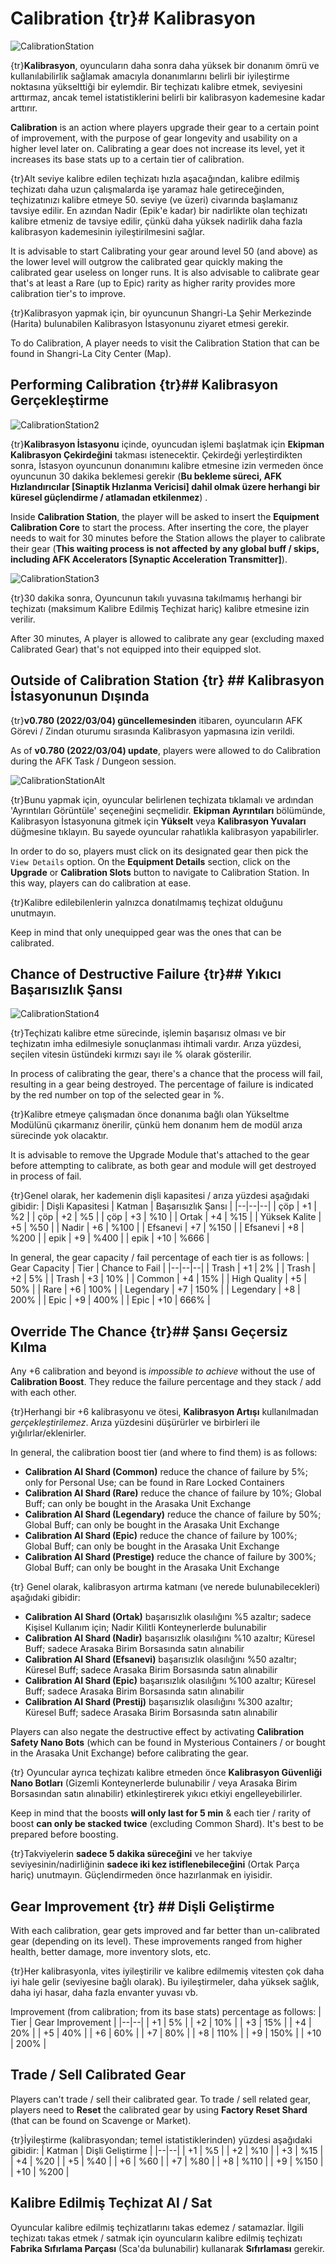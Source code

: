 # Calibration {tr}# Kalibrasyon
![CalibrationStation](/resources/mobile-tutorial/CalibrationStation.png)

{tr}**Kalibrasyon**, oyuncuların daha sonra daha yüksek bir donanım ömrü ve kullanılabilirlik sağlamak amacıyla donanımlarını belirli bir iyileştirme noktasına yükselttiği bir eylemdir. Bir teçhizatı kalibre etmek, seviyesini arttırmaz, ancak temel istatistiklerini belirli bir kalibrasyon kademesine kadar arttırır.

**Calibration** is an action where players upgrade their gear to a certain point of improvement, with the purpose of gear longevity and usability on a higher level later on. Calibrating a gear does not increase its level, yet it increases its base stats up to a certain tier of calibration.

{tr}Alt seviye kalibre edilen teçhizatı hızla aşacağından, kalibre edilmiş teçhizatı daha uzun çalışmalarda işe yaramaz hale getireceğinden, teçhizatınızı kalibre etmeye 50. seviye (ve üzeri) civarında başlamanız tavsiye edilir. En azından Nadir (Epik'e kadar) bir nadirlikte olan teçhizatı kalibre etmeniz de tavsiye edilir, çünkü daha yüksek nadirlik daha fazla kalibrasyon kademesinin iyileştirilmesini sağlar.

It is advisable to start Calibrating your gear around level 50 (and above) as the lower level will outgrow the calibrated gear quickly making the calibrated gear useless on longer runs. It is also advisable to calibrate gear that's at least a Rare (up to Epic) rarity as higher rarity provides more calibration tier's to improve.

{tr}Kalibrasyon yapmak için, bir oyuncunun Shangri-La Şehir Merkezinde (Harita) bulunabilen Kalibrasyon İstasyonunu ziyaret etmesi gerekir.

To do Calibration, A player needs to visit the Calibration Station that can be found in Shangri-La City Center (Map).

## Performing Calibration {tr}## Kalibrasyon Gerçekleştirme
![CalibrationStation2](/resources/mobile-tutorial/CalibrationStation2.png)

{tr}**Kalibrasyon İstasyonu** içinde, oyuncudan işlemi başlatmak için **Ekipman Kalibrasyon Çekirdeğini** takması istenecektir. Çekirdeği yerleştirdikten sonra, İstasyon oyuncunun donanımını kalibre etmesine izin vermeden önce oyuncunun 30 dakika beklemesi gerekir (**Bu bekleme süreci, AFK Hızlandırıcılar [Sinaptik Hızlanma Vericisi] dahil olmak üzere herhangi bir küresel güçlendirme / atlamadan etkilenmez**) .

Inside **Calibration Station**, the player will be asked to insert the **Equipment Calibration Core** to start the process. After inserting the core, the player needs to wait for 30 minutes before the Station allows the player to calibrate their gear (**This waiting process is not affected by any global buff / skips, including AFK Accelerators [Synaptic Acceleration Transmitter]**).

![CalibrationStation3](/resources/mobile-tutorial/CalibrationStation3.png)

{tr}30 dakika sonra, Oyuncunun takılı yuvasına takılmamış herhangi bir teçhizatı (maksimum Kalibre Edilmiş Teçhizat hariç) kalibre etmesine izin verilir.

After 30 minutes, A player is allowed to calibrate any gear (excluding maxed Calibrated Gear) that's not equipped into their equipped slot. 

## Outside of Calibration Station {tr} ## Kalibrasyon İstasyonunun Dışında

{tr}**v0.780 (2022/03/04) güncellemesinden** itibaren, oyuncuların AFK Görevi / Zindan oturumu sırasında Kalibrasyon yapmasına izin verildi.

As of **v0.780 (2022/03/04) update**, players were allowed to do Calibration during the AFK Task / Dungeon session. 

![CalibrationStationAlt](/resources/mobile-tutorial/CalibrationStationAlt.png)

{tr}Bunu yapmak için, oyuncular belirlenen teçhizata tıklamalı ve ardından 'Ayrıntıları Görüntüle' seçeneğini seçmelidir. **Ekipman Ayrıntıları** bölümünde, Kalibrasyon İstasyonuna gitmek için **Yükselt** veya **Kalibrasyon Yuvaları** düğmesine tıklayın. Bu sayede oyuncular rahatlıkla kalibrasyon yapabilirler.

In order to do so, players must click on its designated gear then pick the `View Details` option. On the **Equipment Details** section, click on the **Upgrade** or **Calibration Slots** button to navigate to Calibration Station. In this way, players can do calibration at ease.

{tr}Kalibre edilebilenlerin yalnızca donatılmamış teçhizat olduğunu unutmayın.

Keep in mind that only unequipped gear was the ones that can be calibrated.

## Chance of Destructive Failure {tr}## Yıkıcı Başarısızlık Şansı

![CalibrationStation4](/resources/mobile-tutorial/CalibrationStation4.png)

{tr}Teçhizatı kalibre etme sürecinde, işlemin başarısız olması ve bir teçhizatın imha edilmesiyle sonuçlanması ihtimali vardır. Arıza yüzdesi, seçilen vitesin üstündeki kırmızı sayı ile % olarak gösterilir.

In process of calibrating the gear, there's a chance that the process will fail, resulting in a gear being destroyed. The percentage of failure is indicated by the red number on top of the selected gear in %.

{tr}Kalibre etmeye çalışmadan önce donanıma bağlı olan Yükseltme Modülünü çıkarmanız önerilir, çünkü hem donanım hem de modül arıza sürecinde yok olacaktır.

It is advisable to remove the Upgrade Module that's attached to the gear before attempting to calibrate, as both gear and module will get destroyed in process of fail.

{tr}Genel olarak, her kademenin dişli kapasitesi / arıza yüzdesi aşağıdaki gibidir:
| Dişli Kapasitesi | Katman | Başarısızlık Şansı |
|--|--|--|
| çöp | +1 | %2 |
| çöp | +2 | %5 |
| çöp | +3 | %10 |
| Ortak | +4 | %15 |
| Yüksek Kalite | +5 | %50 |
| Nadir | +6 | %100 |
| Efsanevi | +7 | %150 |
| Efsanevi | +8 | %200 |
| epik | +9 | %400 |
| epik | +10 | %666 |

In general, the gear capacity / fail percentage of each tier is as follows:
| Gear Capacity | Tier | Chance to Fail |
|--|--|--|
| Trash | +1 | 2% |
| Trash | +2 | 5% |
| Trash | +3 | 10% |
| Common | +4 | 15% |
| High Quality | +5 | 50% |
| Rare | +6 | 100% |
| Legendary | +7 | 150% |
| Legendary | +8 | 200% |
| Epic | +9 | 400% |
| Epic | +10 | 666% |

## Override The Chance {tr}## Şansı Geçersiz Kılma
Any +6 calibration and beyond is *impossible to achieve* without the use of **Calibration Boost**. They reduce the failure percentage and they stack / add with each other.


{tr}Herhangi bir +6 kalibrasyonu ve ötesi, **Kalibrasyon Artışı** kullanılmadan *gerçekleştirilemez*. Arıza yüzdesini düşürürler ve birbirleri ile yığılırlar/eklenirler.


In general, the calibration boost tier (and where to find them) is as follows:
- **Calibration AI Shard (Common)** reduce the chance of failure by 5%; only for Personal Use; can be found in Rare Locked Containers
- **Calibration AI Shard (Rare)** reduce the chance of failure by 10%; Global Buff; can only be bought in the Arasaka Unit Exchange
- **Calibration AI Shard (Legendary)** reduce the chance of failure by 50%; Global Buff; can only be bought in the Arasaka Unit Exchange
- **Calibration AI Shard (Epic)** reduce the chance of failure by 100%; Global Buff; can only be bought in the Arasaka Unit Exchange
- **Calibration AI Shard (Prestige)** reduce the chance of failure by 300%; Global Buff; can only be bought in the Arasaka Unit Exchange 

 {tr} Genel olarak, kalibrasyon artırma katmanı (ve nerede bulunabilecekleri) aşağıdaki gibidir:
- **Calibration AI Shard (Ortak)** başarısızlık olasılığını %5 azaltır; sadece Kişisel Kullanım için; Nadir Kilitli Konteynerlerde bulunabilir
- **Calibration AI Shard (Nadir)** başarısızlık olasılığını %10 azaltır; Küresel Buff; sadece Arasaka Birim Borsasında satın alınabilir
- **Calibration AI Shard (Efsanevi)** başarısızlık olasılığını %50 azaltır; Küresel Buff; sadece Arasaka Birim Borsasında satın alınabilir
- **Calibration AI Shard (Epic)** başarısızlık olasılığını %100 azaltır; Küresel Buff; sadece Arasaka Birim Borsasında satın alınabilir
- **Calibration AI Shard (Prestij)** başarısızlık olasılığını %300 azaltır; Küresel Buff; sadece Arasaka Birim Borsasında satın alınabilir

Players can also negate the destructive effect by activating **Calibration Safety Nano Bots** (which can be found in Mysterious Containers / or bought in the Arasaka Unit Exchange) before calibrating the gear.

{tr} Oyuncular ayrıca teçhizatı kalibre etmeden önce **Kalibrasyon Güvenliği Nano Botları** (Gizemli Konteynerlerde bulunabilir / veya Arasaka Birim Borsasından satın alınabilir) etkinleştirerek yıkıcı etkiyi engelleyebilirler.

Keep in mind that the boosts **will only last for 5 min** & each tier / rarity of boost **can only be stacked twice** (excluding Common Shard). It's best to be prepared before boosting. 

{tr}Takviyelerin **sadece 5 dakika süreceğini** ve her takviye seviyesinin/nadirliğinin **sadece iki kez istiflenebileceğini** (Ortak Parça hariç) unutmayın. Güçlendirmeden önce hazırlanmak en iyisidir.

## Gear Improvement {tr} ## Dişli Geliştirme
With each calibration, gear gets improved and far better than un-calibrated gear (depending on its level). These improvements ranged from higher health, better damage, more inventory slots, etc.

{tr}Her kalibrasyonla, vites iyileştirilir ve kalibre edilmemiş vitesten çok daha iyi hale gelir (seviyesine bağlı olarak). Bu iyileştirmeler, daha yüksek sağlık, daha iyi hasar, daha fazla envanter yuvası vb.

Improvement (from calibration; from its base stats) percentage as follows:
| Tier | Gear Improvement |
|--|--|
| +1 | 5% |
| +2 | 10% |
| +3 | 15% |
| +4 | 20% |
| +5 | 40% |
| +6 | 60% |
| +7 | 80% |
| +8 | 110% |
| +9 | 150% |
| +10 | 200% |


##  Trade / Sell Calibrated Gear 
Players can't trade / sell their calibrated gear. To trade / sell related gear, players need to **Reset** the calibrated gear by using **Factory Reset Shard** (that can be found on Scavenge or Market). 

{tr}İyileştirme (kalibrasyondan; temel istatistiklerinden) yüzdesi aşağıdaki gibidir:
| Katman | Dişli Geliştirme |
|--|--|
| +1 | %5 |
| +2 | %10 |
| +3 | %15 |
| +4 | %20 |
| +5 | %40 |
| +6 | %60 |
| +7 | %80 |
| +8 | %110 |
| +9 | %150 |
| +10 | %200 |


## Kalibre Edilmiş Teçhizat Al / Sat
Oyuncular kalibre edilmiş teçhizatlarını takas edemez / satamazlar. İlgili teçhizatı takas etmek / satmak için oyuncuların kalibre edilmiş teçhizatı **Fabrika Sıfırlama Parçası** (Sca'da bulunabilir) kullanarak **Sıfırlaması** gerekir.
